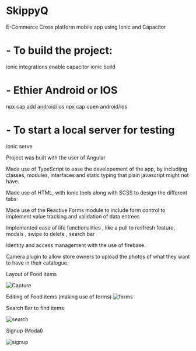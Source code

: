 # SkippyQ
E-Commerce Cross platform mobile app using Ionic and Capacitor 


# - To build the project:
ionic integrations enable capacitor
ionic build

# - Ethier Android or IOS
npx cap add android/ios
npx cap open android/ios

# - To start a local server for testing
ionic serve

Project was built with the user of Angular

Made use of TypeScript to ease the developement of the app, by includijng classes, modules, interfaces and static typing that
plain javascript might not have.

Made use of HTML, with Ionic tools along with SCSS to design the different tabs

Made use of the Reactive Forms module to include form control to implement value tracking and validation of data entrees 

Implemented ease of life functionalities , like a pull to resfresh feature, modals , swipe to delete , search bar

Identity and access management with the use of firebase.

Camera plugin to allow store owners to upload the photos of what they want to have in their catalogue.


Layout of Food items

![Capture](https://user-images.githubusercontent.com/39015652/103176716-15f84180-48af-11eb-8917-2515a75f3c8b.PNG)


Editing of Food items (making use of forms)
![forms](https://user-images.githubusercontent.com/39015652/103176717-17296e80-48af-11eb-8469-e212c725e851.PNG)

Search Bar to find items

![search](https://user-images.githubusercontent.com/39015652/103176718-17c20500-48af-11eb-92d0-5b79db5df56f.PNG)

Signup (Modal)

![signup](https://user-images.githubusercontent.com/39015652/103176719-17c20500-48af-11eb-9447-daa48fab3b4f.PNG)

